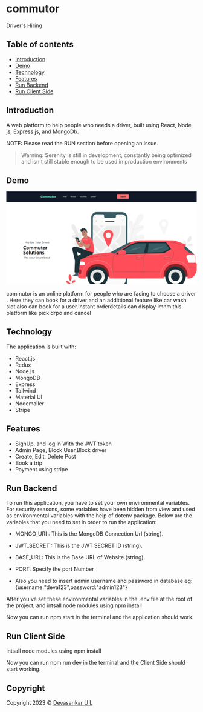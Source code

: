 # commutor
Driver's Hiring

## Table of contents

- [Introduction](#introduction)
- [Demo](#demo)
- [Technology](#technology)
- [Features](#features)
- [Run&nbsp;Backend](#runbackend)
- [Run&nbsp;Client&nbsp;Side](#runclientside)


## Introduction

A  web platform to help people who needs a driver, built using React, Node js, Express js, and MongoDb.

NOTE: Please read the RUN section before opening an issue.
>Warning: Serenity is still in development, constantly being optimized and isn't still stable enough to be used in production environments
## Demo

![This is an image](/driverHiring.png)


commutor is an online platform  for people who are facing to choose a driver . Here they can book for a driver and an addittional feature like car wash slot also can book for a user.instant orderdetails can display imnm this platform like pick drpo and cancel




## Technology

The application is built with:

- React.js
- Redux
- Node.js
- MongoDB
- Express
- Tailwind
- Material UI
- Nodemailer
- Stripe


## Features

- SignUp, and log in With the JWT token
- Admin Page, Block User,Block driver
- Create, Edit, Delete Post
- Book a trip 
- Payment using stripe 


## Run&nbsp;Backend

To run this application, you have to set your own environmental variables. For security reasons, some variables have been hidden from view and used as environmental variables with the help of dotenv package. Below are the variables that you need to set in order to run the application:

- MONGO_URI : This is the MongoDB Connection Url (string).

- JWT_SECRET : This is the JWT SECRET ID (string).

- BASE_URL: This is the Base URL of Website (string).

- PORT: Specify the port Number

- Also you need to insert admin username and password in database eg:{username:"deva123",password:"admin123"}

After you've set these environmental variables in the .env file at the root of the project, and intsall node modules using npm install

Now you can run npm start in the terminal and the application should work.


## Run&nbsp;Client&nbsp;Side

intsall node modules using npm install

Now you can run npm run dev in the terminal and the Client Side should start working.

## Copyright

Copyright 2023 © [Devasankar U L](https://github.com/DevaSankarUl)

